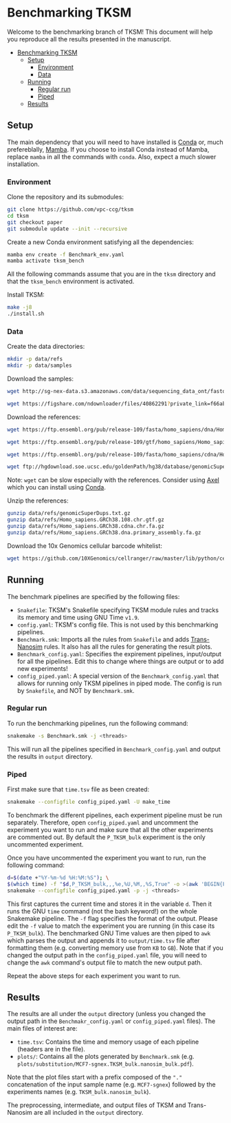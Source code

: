 # Benchmarking TKSM
Welcome to the benchmarking branch of TKSM!
This document will help you reproduce all the results presented in the manuscript.

- [Benchmarking TKSM](#benchmarking-tksm)
  - [Setup](#setup)
    - [Environment](#environment)
    - [Data](#data)
  - [Running](#running)
    - [Regular run](#regular-run)
    - [Piped](#piped)
  - [Results](#results)


## Setup
The main dependency that you will need to have installed is [Conda](https://docs.conda.io/projects/conda/en/latest/user-guide/install/linux.html) or, much prefereblally, [Mamba](https://github.com/conda-forge/miniforge#mambaforge).
If you choose to install Conda instead of Mamba, replace `mamba` in all the commands with `conda`.
Also, expect a much slower installation.


### Environment
Clone the repository and its submodules:
```bash
git clone https://github.com/vpc-ccg/tksm
cd tksm
git checkout paper
git submodule update --init --recursive
```

Create a new Conda environment satisfying all the dependencies:
```bash
mamba env create -f Benchmark_env.yaml
mamba activate tksm_bench
```

All the following commands assume that you are in the `tksm` directory and that the `tksm_bench` environment is activated.

Install TKSM:
```bash
make -j8
./install.sh
```

### Data

Create the data directories:
```bash
mkdir -p data/refs
mkdir -p data/samples
```

Download the samples:
```bash
wget http://sg-nex-data.s3.amazonaws.com/data/sequencing_data_ont/fastq/SGNex_MCF7_directcDNA_replicate1_run2/SGNex_MCF7_directcDNA_replicate1_run2.fastq.gz -O data/samples/MCF7-sgnex.fastq.gz

wget https://figshare.com/ndownloader/files/40862291?private_link=f66abe6156696e14ced6 -O data/samples/N1.fastq.gz
```

Download the references:
```bash
wget https://ftp.ensembl.org/pub/release-109/fasta/homo_sapiens/dna/Homo_sapiens.GRCh38.dna_sm.primary_assembly.fa.gz -O data/refs/Homo_sapiens.GRCh38.dna.primary_assembly.fa.gz

wget https://ftp.ensembl.org/pub/release-109/gtf/homo_sapiens/Homo_sapiens.GRCh38.109.chr.gtf.gz -O data/refs/Homo_sapiens.GRCh38.108.chr.gtf.gz

wget https://ftp.ensembl.org/pub/release-109/fasta/homo_sapiens/cdna/Homo_sapiens.GRCh38.cdna.all.fa.gz -O data/refs/Homo_sapiens.GRCh38.cdna.chr.fa.gz

wget ftp://hgdownload.soe.ucsc.edu/goldenPath/hg38/database/genomicSuperDups.txt.gz -O data/refs/genomicSuperDups.txt.gz
```

Note: `wget` can be slow especially with the references.
Consider using [Axel](https://github.com/axel-download-accelerator/axel) which you can install using [Conda](https://anaconda.org/conda-forge/axel). 

Unzip the references:
```bash
gunzip data/refs/genomicSuperDups.txt.gz
gunzip data/refs/Homo_sapiens.GRCh38.108.chr.gtf.gz
gunzip data/refs/Homo_sapiens.GRCh38.cdna.chr.fa.gz
gunzip data/refs/Homo_sapiens.GRCh38.dna.primary_assembly.fa.gz
```

Download the 10x Genomics cellular barcode whitelist:
```bash
wget https://github.com/10XGenomics/cellranger/raw/master/lib/python/cellranger/barcodes/translation/3M-february-2018.txt.gz -O data/refs/3M-february-2018.txt.gz
```

## Running
The benchmark pipelines are specified by the following files:

- `Snakefile`: TKSM's Snakefile specifying TKSM module rules and tracks its memory and time using GNU Time `v1.9`. 
- `config.yaml`: TKSM's config file. This is not used by this benchmarking pipelines.
- `Benchmark.smk`: Imports all the rules from `Snakefile` and adds [Trans-Nanosim](https://github.com/bcgsc/NanoSim) rules. It also has all the rules for generating the result plots.
- `Benchmark_config.yaml`: Specifies the expirement pipelines, input/output for all the pipelines. Edit this to change where things are output or to add new experiments!
- `config_piped.yaml`: A special version of the `Benchmark_config.yaml` that allows for running only TKSM pipelines in piped mode. The config is run by `Snakefile`, and NOT by `Benchmark.smk`.


### Regular run
To run the benchmarking pipelines, run the following command:
```bash
snakemake -s Benchmark.smk -j <threads>
```

This will run all the pipelines specified in `Benchmark_config.yaml` and output the results in `output` directory.

### Piped
First make sure that `time.tsv` file as been created:
```bash
snakemake --configfile config_piped.yaml -U make_time
```

To benchmark the different pipelines, each experiment pipeline must be run separately.
Therefore, open `config_piped.yaml` and uncomment the experiment you want to run and make sure that all the other experiments are commented out.
By default the `P_TKSM_bulk` experiment is the only uncommented experiment.

Once you have uncommented the experiment you want to run, run the following command:
```bash
d=$(date +"%Y-%m-%d %H:%M:%S"); \
$(which time) -f "$d,P_TKSM_bulk,,,%e,%U,%M,,%S,True" -o >(awk 'BEGIN{FS=","} {printf "%s,%s,%s,%s,%.2f,%.2f,%.2f,%d,%.2f,%s\n",$1,$2,$3,$4,$5/60,$6/60,$7/(1024*1024),$8,$9/60,$10}' >> output/time.tsv) \
snakemake --configfile config_piped.yaml -p -j <threads>
```

This first captures the current time and stores it in the variable `d`.
Then it runs the GNU `time` command (not the bash keyword!) on the whole Snakemake pipeline.
The `-f` flag specifies the format of the output.
Please edit the `-f` value to match the experiment you are running (in this case its `P_TKSM_bulk`).
The benchmarked GNU Time values are then piped to `awk` which parses the output and appends it to `output/time.tsv` file after formatting them (e.g. converting memory use from `KB` to `GB`).
Note that if you changed the output path in the `config_piped.yaml` file, you will need to change the `awk` command's output file to match the new output path.

Repeat the above steps for each experiment you want to run.

## Results
The results are all under the `output` directory (unless you changed the output path in the `Benchmakr_config.yaml` or `config_piped.yaml` files).
The main files of interest are:

- `time.tsv`: Contains the time and memory usage of each pipeline (headers are in the file).
- `plots/`: Contains all the plots generated by `Benchmark.smk` (e.g. `plots/substitution/MCF7-sgnex.TKSM_bulk.nanosim_bulk.pdf`).

Note that the plot files start with a prefix composed of the `"."` concatenation of the input sample name (e.g. `MCF7-sgnex`) followed by the experiments names (e.g. `TKSM_bulk.nanosim_bulk`).

The preprocessing, intermediate, and output files of TKSM and Trans-Nanosim are all included in the `output` directory.